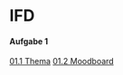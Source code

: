# IFD
#### Aufgabe 1
[01.1 Thema](https://sorayafe.github.io/IFD/01_Aufgabe/index.html)
[01.2 Moodboard](https://sorayafe.github.io/IFD/01_Aufgabe/01.2_Moodboard)
